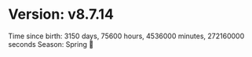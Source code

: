 # Version: v8.7.14
Time since birth: 3150 days, 75600 hours, 4536000 minutes, 272160000 seconds
Season: Spring 🌸
